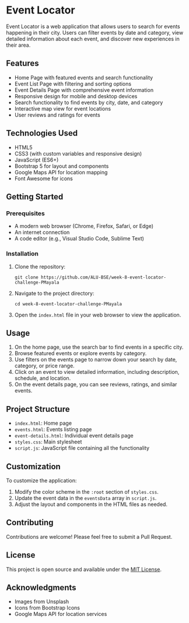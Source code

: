 
# Event Locator

Event Locator is a web application that allows users to search for events happening in their city. Users can filter events by date and category, view detailed information about each event, and discover new experiences in their area.

## Features

- Home Page with featured events and search functionality
- Event List Page with filtering and sorting options
- Event Details Page with comprehensive event information
- Responsive design for mobile and desktop devices
- Search functionality to find events by city, date, and category
- Interactive map view for event locations
- User reviews and ratings for events

## Technologies Used

- HTML5
- CSS3 (with custom variables and responsive design)
- JavaScript (ES6+)
- Bootstrap 5 for layout and components
- Google Maps API for location mapping
- Font Awesome for icons

## Getting Started

### Prerequisites

- A modern web browser (Chrome, Firefox, Safari, or Edge)
- An internet connection
- A code editor (e.g., Visual Studio Code, Sublime Text)

### Installation

1. Clone the repository:
   ```
   git clone https://github.com/ALU-BSE/week-8-event-locator-challenge-PMayala
   ```

2. Navigate to the project directory:
   ```
   cd week-8-event-locator-challenge-PMayala
   ```

3. Open the `index.html` file in your web browser to view the application.

## Usage

1. On the home page, use the search bar to find events in a specific city.
2. Browse featured events or explore events by category.
3. Use filters on the events page to narrow down your search by date, category, or price range.
4. Click on an event to view detailed information, including description, schedule, and location.
5. On the event details page, you can see reviews, ratings, and similar events.

## Project Structure

- `index.html`: Home page
- `events.html`: Events listing page
- `event-details.html`: Individual event details page
- `styles.css`: Main stylesheet
- `script.js`: JavaScript file containing all the functionality

## Customization

To customize the application:

1. Modify the color scheme in the `:root` section of `styles.css`.
2. Update the event data in the `eventsData` array in `script.js`.
3. Adjust the layout and components in the HTML files as needed.

## Contributing

Contributions are welcome! Please feel free to submit a Pull Request.

## License

This project is open source and available under the [MIT License](LICENSE).

## Acknowledgments

- Images from Unsplash
- Icons from Bootstrap Icons
- Google Maps API for location services

